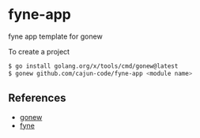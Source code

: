 # fyne-app
fyne app template for gonew

To create a project
``` bash
$ go install golang.org/x/tools/cmd/gonew@latest
$ gonew github.com/cajun-code/fyne-app <module name>
```

## References
* [gonew](https://go.dev/blog/gonew)
* [fyne](https://fyne.io/)
